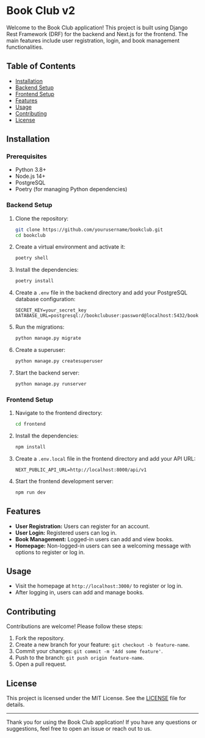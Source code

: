 # Book Club v2

Welcome to the Book Club application! This project is built using Django Rest Framework (DRF) for the backend and Next.js for the frontend. The main features include user registration, login, and book management functionalities.

## Table of Contents

- [Installation](#installation)
- [Backend Setup](#backend-setup)
- [Frontend Setup](#frontend-setup)
- [Features](#features)
- [Usage](#usage)
- [Contributing](#contributing)
- [License](#license)

## Installation

### Prerequisites

- Python 3.8+
- Node.js 14+
- PostgreSQL
- Poetry (for managing Python dependencies)

### Backend Setup

1. Clone the repository:

    ```bash
    git clone https://github.com/yourusername/bookclub.git
    cd bookclub
    ```

2. Create a virtual environment and activate it:

    ```bash
    poetry shell
    ```

3. Install the dependencies:

    ```bash
    poetry install
    ```

4. Create a `.env` file in the backend directory and add your PostgreSQL database configuration:

    ```env
    SECRET_KEY=your_secret_key
    DATABASE_URL=postgresql://bookclubuser:password@localhost:5432/bookclub
    ```

5. Run the migrations:

    ```bash
    python manage.py migrate
    ```

6. Create a superuser:

    ```bash
    python manage.py createsuperuser
    ```

7. Start the backend server:

    ```bash
    python manage.py runserver
    ```

### Frontend Setup

1. Navigate to the frontend directory:

    ```bash
    cd frontend
    ```

2. Install the dependencies:

    ```bash
    npm install
    ```

3. Create a `.env.local` file in the frontend directory and add your API URL:

    ```env
    NEXT_PUBLIC_API_URL=http://localhost:8000/api/v1
    ```

4. Start the frontend development server:

    ```bash
    npm run dev
    ```

## Features

- **User Registration:** Users can register for an account.
- **User Login:** Registered users can log in.
- **Book Management:** Logged-in users can add and view books.
- **Homepage:** Non-logged-in users can see a welcoming message with options to register or log in.

## Usage

- Visit the homepage at `http://localhost:3000/` to register or log in.
- After logging in, users can add and manage books.

## Contributing

Contributions are welcome! Please follow these steps:

1. Fork the repository.
2. Create a new branch for your feature: `git checkout -b feature-name`.
3. Commit your changes: `git commit -m 'Add some feature'`.
4. Push to the branch: `git push origin feature-name`.
5. Open a pull request.

## License

This project is licensed under the MIT License. See the [LICENSE](LICENSE) file for details.

---

Thank you for using the Book Club application! If you have any questions or suggestions, feel free to open an issue or reach out to us.
